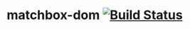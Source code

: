 matchbox-dom  [![Build Status](https://travis-ci.org/matchboxjs/matchbox-dom.svg)](https://travis-ci.org/matchboxjs/matchbox-dom)
============
